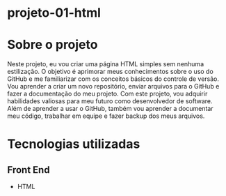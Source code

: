 # projeto-01-html

# Sobre o projeto
Neste projeto, eu vou criar uma página HTML simples sem nenhuma estilização. O objetivo é aprimorar meus conhecimentos sobre o uso do GitHub e me familiarizar com os conceitos básicos do controle de versão. Vou aprender a criar um novo repositório, enviar arquivos para o GitHub e fazer a documentação do meu projeto.
Com este projeto, vou adquirir habilidades valiosas para meu futuro como desenvolvedor de software. Além de aprender a usar o GitHub, também vou aprender a documentar meu código, trabalhar em equipe e fazer backup dos meus arquivos.

# Tecnologias utilizadas
## Front End
- HTML
